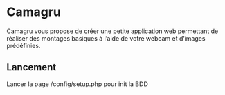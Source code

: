 # Camagru
Camagru vous propose de créer une petite application web permettant de réaliser des
montages basiques à l’aide de votre webcam et d’images prédéfinies.

## Lancement
Lancer la page /config/setup.php pour init la BDD
